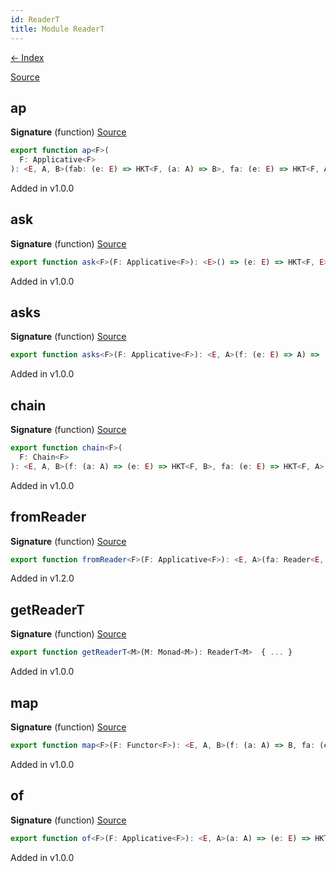 ```yaml
---
id: ReaderT
title: Module ReaderT
---
```


[← Index](.)

[Source](https://github.com/gcanti/fp-ts/blob/master/src/ReaderT.ts)

## ap

**Signature** (function) [Source](https://github.com/gcanti/fp-ts/blob/master/src/ReaderT.ts#L97-L101)

```ts
export function ap<F>(
  F: Applicative<F>
): <E, A, B>(fab: (e: E) => HKT<F, (a: A) => B>, fa: (e: E) => HKT<F, A>) => (e: E) => HKT<F, B>  { ... }
```

Added in v1.0.0

## ask

**Signature** (function) [Source](https://github.com/gcanti/fp-ts/blob/master/src/ReaderT.ts#L136-L138)

```ts
export function ask<F>(F: Applicative<F>): <E>() => (e: E) => HKT<F, E>  { ... }
```

Added in v1.0.0

## asks

**Signature** (function) [Source](https://github.com/gcanti/fp-ts/blob/master/src/ReaderT.ts#L148-L150)

```ts
export function asks<F>(F: Applicative<F>): <E, A>(f: (e: E) => A) => (e: E) => HKT<F, A>  { ... }
```

Added in v1.0.0

## chain

**Signature** (function) [Source](https://github.com/gcanti/fp-ts/blob/master/src/ReaderT.ts#L122-L126)

```ts
export function chain<F>(
  F: Chain<F>
): <E, A, B>(f: (a: A) => (e: E) => HKT<F, B>, fa: (e: E) => HKT<F, A>) => (e: E) => HKT<F, B>  { ... }
```

Added in v1.0.0

## fromReader

**Signature** (function) [Source](https://github.com/gcanti/fp-ts/blob/master/src/ReaderT.ts#L162-L164)

```ts
export function fromReader<F>(F: Applicative<F>): <E, A>(fa: Reader<E, A>) => (e: E) => HKT<F, A>  { ... }
```

Added in v1.2.0

## getReaderT

**Signature** (function) [Source](https://github.com/gcanti/fp-ts/blob/master/src/ReaderT.ts#L174-L181)

```ts
export function getReaderT<M>(M: Monad<M>): ReaderT<M>  { ... }
```

Added in v1.0.0

## map

**Signature** (function) [Source](https://github.com/gcanti/fp-ts/blob/master/src/ReaderT.ts#L62-L64)

```ts
export function map<F>(F: Functor<F>): <E, A, B>(f: (a: A) => B, fa: (e: E) => HKT<F, A>) => (e: E) => HKT<F, B>  { ... }
```

Added in v1.0.0

## of

**Signature** (function) [Source](https://github.com/gcanti/fp-ts/blob/master/src/ReaderT.ts#L74-L76)

```ts
export function of<F>(F: Applicative<F>): <E, A>(a: A) => (e: E) => HKT<F, A>  { ... }
```

Added in v1.0.0
